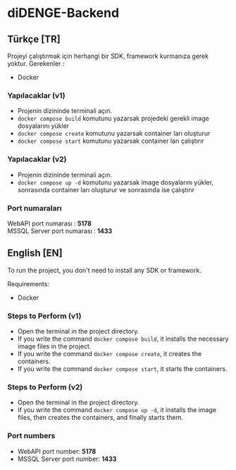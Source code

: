 # diDENGE-Backend

## Türkçe [TR]

Projeyi çalıştırmak için herhangi bir SDK, framework kurmanıza gerek yoktur.
Gerekenler :

- Docker

### Yapılacaklar (v1)

- Projenin dizininde terminali açın.
- `docker compose build` komutunu yazarsak projedeki gerekli image dosyalarını yükler
- `docker compose create` komutunu yazarsak container ları oluşturur
- `docker compose start` komutunu yazarsak container ları çalıştırır

### Yapılacaklar (v2)

- Projenin dizininde terminali açın.
- `docker compose up -d` komutunu yazarsak image dosyalarını yükler, sonrasında container ları oluşturur ve sonrasında ise çalıştırır

### Port numaraları

WebAPI port numarası : <b>5178</b> <br/>
MSSQL Server port numarası : <b>1433</b>

## English [EN]

To run the project, you don't need to install any SDK or framework.

Requirements:

- Docker

### Steps to Perform (v1)

- Open the terminal in the project directory.
- If you write the command `docker compose build`, it installs the necessary image files in the project.
- If you write the command `docker compose create`, it creates the containers.
- If you write the command `docker compose start`, it starts the containers.

### Steps to Perform (v2)

- Open the terminal in the project directory.
- If you write the command `docker compose up -d`, it installs the image files, then creates the containers, and finally starts them.

### Port numbers

- WebAPI port number: <b>5178</b> <br/>
- MSSQL Server port number: <b>1433</b>
